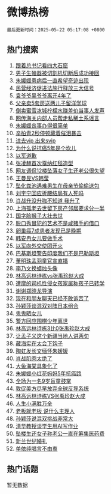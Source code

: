 # 微博热榜

`最后更新时间：2025-05-22 05:17:08 +0800`

## 热门搜索

1. [跟着总书记看四大石窟](https://m.weibo.cn/search?containerid=100103type%3D1%26t%3D10%26q%3D%23%E8%B7%9F%E7%9D%80%E6%80%BB%E4%B9%A6%E8%AE%B0%E7%9C%8B%E5%9B%9B%E5%A4%A7%E7%9F%B3%E7%AA%9F%23&stream_entry_id=51&isnewpage=1&extparam=seat%3D1%26pos%3D0%26q%3D%2523%25E8%25B7%259F%25E7%259D%2580%25E6%2580%25BB%25E4%25B9%25A6%25E8%25AE%25B0%25E7%259C%258B%25E5%259B%259B%25E5%25A4%25A7%25E7%259F%25B3%25E7%25AA%259F%2523%26stream_entry_id%3D51%26c_type%3D51%26filter_type%3Drealtimehot%26cate%3D10103%26dgr%3D0%26display_time%3D1747862227%26pre_seqid%3D174786222723103277567113)
1. [男子生殖器被切割机切断后成功接回](https://m.weibo.cn/search?containerid=100103type%3D1%26t%3D10%26q%3D%23%E7%94%B7%E5%AD%90%E7%94%9F%E6%AE%96%E5%99%A8%E8%A2%AB%E5%88%87%E5%89%B2%E6%9C%BA%E5%88%87%E6%96%AD%E5%90%8E%E6%88%90%E5%8A%9F%E6%8E%A5%E5%9B%9E%23&stream_entry_id=31&isnewpage=1&extparam=seat%3D1%26pos%3D0%26q%3D%2523%25E7%2594%25B7%25E5%25AD%2590%25E7%2594%259F%25E6%25AE%2596%25E5%2599%25A8%25E8%25A2%25AB%25E5%2588%2587%25E5%2589%25B2%25E6%259C%25BA%25E5%2588%2587%25E6%2596%25AD%25E5%2590%258E%25E6%2588%2590%25E5%258A%259F%25E6%258E%25A5%25E5%259B%259E%2523%26dgr%3D0%26c_type%3D31%26band_rank%3D1%26stream_entry_id%3D31%26cate%3D5001%26lcate%3D5001%26realpos%3D1%26filter_type%3Drealtimehot%26flag%3D1%26display_time%3D1747862227%26pre_seqid%3D174786222723103277567113)
1. [朱媛媛患病后一直希望奇迹出现](https://m.weibo.cn/search?containerid=100103type%3D1%26t%3D10%26q%3D%23%E6%9C%B1%E5%AA%9B%E5%AA%9B%E6%82%A3%E7%97%85%E5%90%8E%E4%B8%80%E7%9B%B4%E5%B8%8C%E6%9C%9B%E5%A5%87%E8%BF%B9%E5%87%BA%E7%8E%B0%23&stream_entry_id=31&isnewpage=1&extparam=seat%3D1%26pos%3D1%26q%3D%2523%25E6%259C%25B1%25E5%25AA%259B%25E5%25AA%259B%25E6%2582%25A3%25E7%2597%2585%25E5%2590%258E%25E4%25B8%2580%25E7%259B%25B4%25E5%25B8%258C%25E6%259C%259B%25E5%25A5%2587%25E8%25BF%25B9%25E5%2587%25BA%25E7%258E%25B0%2523%26dgr%3D0%26c_type%3D31%26band_rank%3D2%26stream_entry_id%3D31%26cate%3D5001%26lcate%3D5001%26realpos%3D2%26filter_type%3Drealtimehot%26flag%3D0%26display_time%3D1747862227%26pre_seqid%3D174786222723103277567113)
1. [民营经济促进法施行释放三大信号](https://m.weibo.cn/search?containerid=100103type%3D1%26t%3D10%26q%3D%23%E6%B0%91%E8%90%A5%E7%BB%8F%E6%B5%8E%E4%BF%83%E8%BF%9B%E6%B3%95%E6%96%BD%E8%A1%8C%E9%87%8A%E6%94%BE%E4%B8%89%E5%A4%A7%E4%BF%A1%E5%8F%B7%23&stream_entry_id=31&isnewpage=1&extparam=seat%3D1%26pos%3D2%26q%3D%2523%25E6%25B0%2591%25E8%2590%25A5%25E7%25BB%258F%25E6%25B5%258E%25E4%25BF%2583%25E8%25BF%259B%25E6%25B3%2595%25E6%2596%25BD%25E8%25A1%258C%25E9%2587%258A%25E6%2594%25BE%25E4%25B8%2589%25E5%25A4%25A7%25E4%25BF%25A1%25E5%258F%25B7%2523%26dgr%3D0%26c_type%3D31%26band_rank%3D3%26stream_entry_id%3D31%26cate%3D5001%26lcate%3D5001%26realpos%3D3%26filter_type%3Drealtimehot%26flag%3D0%26display_time%3D1747862227%26pre_seqid%3D174786222723103277567113)
1. [袁爷爷吴爷爷离开4年了](https://m.weibo.cn/search?containerid=100103type%3D1%26t%3D10%26q%3D%23%E8%A2%81%E7%88%B7%E7%88%B7%E5%90%B4%E7%88%B7%E7%88%B7%E7%A6%BB%E5%BC%804%E5%B9%B4%E4%BA%86%23&stream_entry_id=31&isnewpage=1&extparam=seat%3D1%26pos%3D3%26q%3D%2523%25E8%25A2%2581%25E7%2588%25B7%25E7%2588%25B7%25E5%2590%25B4%25E7%2588%25B7%25E7%2588%25B7%25E7%25A6%25BB%25E5%25BC%25804%25E5%25B9%25B4%25E4%25BA%2586%2523%26dgr%3D0%26c_type%3D31%26band_rank%3D4%26stream_entry_id%3D31%26cate%3D5001%26lcate%3D5001%26realpos%3D4%26filter_type%3Drealtimehot%26flag%3D0%26display_time%3D1747862227%26pre_seqid%3D174786222723103277567113)
1. [父亲卖5套房送两儿子留洋学球](https://m.weibo.cn/search?containerid=100103type%3D1%26t%3D10%26q%3D%23%E7%88%B6%E4%BA%B2%E5%8D%965%E5%A5%97%E6%88%BF%E9%80%81%E4%B8%A4%E5%84%BF%E5%AD%90%E7%95%99%E6%B4%8B%E5%AD%A6%E7%90%83%23&stream_entry_id=31&isnewpage=1&extparam=seat%3D1%26pos%3D4%26q%3D%2523%25E7%2588%25B6%25E4%25BA%25B2%25E5%258D%25965%25E5%25A5%2597%25E6%2588%25BF%25E9%2580%2581%25E4%25B8%25A4%25E5%2584%25BF%25E5%25AD%2590%25E7%2595%2599%25E6%25B4%258B%25E5%25AD%25A6%25E7%2590%2583%2523%26dgr%3D0%26c_type%3D31%26band_rank%3D5%26stream_entry_id%3D31%26cate%3D5001%26lcate%3D5001%26realpos%3D5%26filter_type%3Drealtimehot%26flag%3D0%26display_time%3D1747862227%26pre_seqid%3D174786222723103277567113)
1. [倒卖蜜雪冰城柠檬水赚差价当事人发声](https://m.weibo.cn/search?containerid=100103type%3D1%26t%3D10%26q%3D%23%E5%80%92%E5%8D%96%E8%9C%9C%E9%9B%AA%E5%86%B0%E5%9F%8E%E6%9F%A0%E6%AA%AC%E6%B0%B4%E8%B5%9A%E5%B7%AE%E4%BB%B7%E5%BD%93%E4%BA%8B%E4%BA%BA%E5%8F%91%E5%A3%B0%23&stream_entry_id=31&isnewpage=1&extparam=seat%3D1%26pos%3D5%26q%3D%2523%25E5%2580%2592%25E5%258D%2596%25E8%259C%259C%25E9%259B%25AA%25E5%2586%25B0%25E5%259F%258E%25E6%259F%25A0%25E6%25AA%25AC%25E6%25B0%25B4%25E8%25B5%259A%25E5%25B7%25AE%25E4%25BB%25B7%25E5%25BD%2593%25E4%25BA%258B%25E4%25BA%25BA%25E5%258F%2591%25E5%25A3%25B0%2523%26dgr%3D0%26c_type%3D31%26band_rank%3D6%26stream_entry_id%3D31%26cate%3D5001%26lcate%3D5001%26realpos%3D6%26filter_type%3Drealtimehot%26flag%3D0%26display_time%3D1747862227%26pre_seqid%3D174786222723103277567113)
1. [网传海关内部人员帮走私稀土系谣言](https://m.weibo.cn/search?containerid=100103type%3D1%26t%3D10%26q%3D%23%E7%BD%91%E4%BC%A0%E6%B5%B7%E5%85%B3%E5%86%85%E9%83%A8%E4%BA%BA%E5%91%98%E5%B8%AE%E8%B5%B0%E7%A7%81%E7%A8%80%E5%9C%9F%E7%B3%BB%E8%B0%A3%E8%A8%80%23&stream_entry_id=31&isnewpage=1&extparam=seat%3D1%26pos%3D6%26q%3D%2523%25E7%25BD%2591%25E4%25BC%25A0%25E6%25B5%25B7%25E5%2585%25B3%25E5%2586%2585%25E9%2583%25A8%25E4%25BA%25BA%25E5%2591%2598%25E5%25B8%25AE%25E8%25B5%25B0%25E7%25A7%2581%25E7%25A8%2580%25E5%259C%259F%25E7%25B3%25BB%25E8%25B0%25A3%25E8%25A8%2580%2523%26dgr%3D0%26c_type%3D31%26adid%3D287143%26cate%3D5001%26stream_entry_id%3D31%26lcate%3D5001%26filter_type%3Drealtimehot%26band_rank%3D7%26is_ad_pos%3D1%26display_time%3D1747862227%26pre_seqid%3D174786222723103277567113)
1. [朱媛媛丧事办得很简单](https://m.weibo.cn/search?containerid=100103type%3D1%26t%3D10%26q%3D%23%E6%9C%B1%E5%AA%9B%E5%AA%9B%E4%B8%A7%E4%BA%8B%E5%8A%9E%E5%BE%97%E5%BE%88%E7%AE%80%E5%8D%95%23&stream_entry_id=31&isnewpage=1&extparam=seat%3D1%26pos%3D7%26q%3D%2523%25E6%259C%25B1%25E5%25AA%259B%25E5%25AA%259B%25E4%25B8%25A7%25E4%25BA%258B%25E5%258A%259E%25E5%25BE%2597%25E5%25BE%2588%25E7%25AE%2580%25E5%258D%2595%2523%26dgr%3D0%26c_type%3D31%26band_rank%3D7%26stream_entry_id%3D31%26cate%3D5001%26lcate%3D5001%26realpos%3D7%26filter_type%3Drealtimehot%26flag%3D2%26display_time%3D1747862227%26pre_seqid%3D174786222723103277567113)
1. [辛柏青2秒停顿藏着催泪暴击](https://m.weibo.cn/search?containerid=100103type%3D1%26t%3D10%26q%3D%23%E8%BE%9B%E6%9F%8F%E9%9D%922%E7%A7%92%E5%81%9C%E9%A1%BF%E8%97%8F%E7%9D%80%E5%82%AC%E6%B3%AA%E6%9A%B4%E5%87%BB%23&stream_entry_id=31&isnewpage=1&extparam=seat%3D1%26pos%3D8%26q%3D%2523%25E8%25BE%259B%25E6%259F%258F%25E9%259D%25922%25E7%25A7%2592%25E5%2581%259C%25E9%25A1%25BF%25E8%2597%258F%25E7%259D%2580%25E5%2582%25AC%25E6%25B3%25AA%25E6%259A%25B4%25E5%2587%25BB%2523%26dgr%3D0%26c_type%3D31%26band_rank%3D8%26stream_entry_id%3D31%26cate%3D5001%26lcate%3D5001%26realpos%3D8%26filter_type%3Drealtimehot%26flag%3D2%26display_time%3D1747862227%26pre_seqid%3D174786222723103277567113)
1. [进去vip 出来svip](https://m.weibo.cn/search?containerid=100103type%3D1%26t%3D10%26q%3D%E8%BF%9B%E5%8E%BBvip+%E5%87%BA%E6%9D%A5svip&stream_entry_id=31&isnewpage=1&extparam=seat%3D1%26pos%3D9%26q%3D%25E8%25BF%259B%25E5%258E%25BBvip%2520%25E5%2587%25BA%25E6%259D%25A5svip%26dgr%3D0%26c_type%3D31%26band_rank%3D9%26stream_entry_id%3D31%26cate%3D5001%26lcate%3D5001%26realpos%3D9%26filter_type%3Drealtimehot%26flag%3D0%26display_time%3D1747862227%26pre_seqid%3D174786222723103277567113)
1. [为什么说抗癌5年是个坎儿](https://m.weibo.cn/search?containerid=100103type%3D1%26t%3D10%26q%3D%23%E4%B8%BA%E4%BB%80%E4%B9%88%E8%AF%B4%E6%8A%97%E7%99%8C5%E5%B9%B4%E6%98%AF%E4%B8%AA%E5%9D%8E%E5%84%BF%23&stream_entry_id=31&isnewpage=1&extparam=seat%3D1%26pos%3D10%26q%3D%2523%25E4%25B8%25BA%25E4%25BB%2580%25E4%25B9%2588%25E8%25AF%25B4%25E6%258A%2597%25E7%2599%258C5%25E5%25B9%25B4%25E6%2598%25AF%25E4%25B8%25AA%25E5%259D%258E%25E5%2584%25BF%2523%26dgr%3D0%26c_type%3D31%26band_rank%3D10%26stream_entry_id%3D31%26cate%3D5001%26lcate%3D5001%26realpos%3D10%26filter_type%3Drealtimehot%26flag%3D0%26display_time%3D1747862227%26pre_seqid%3D174786222723103277567113)
1. [以军道歉](https://m.weibo.cn/search?containerid=100103type%3D1%26t%3D10%26q%3D%23%E4%BB%A5%E5%86%9B%E9%81%93%E6%AD%89%23&stream_entry_id=31&isnewpage=1&extparam=seat%3D1%26pos%3D11%26q%3D%2523%25E4%25BB%25A5%25E5%2586%259B%25E9%2581%2593%25E6%25AD%2589%2523%26dgr%3D0%26c_type%3D31%26band_rank%3D11%26stream_entry_id%3D31%26cate%3D5001%26lcate%3D5001%26realpos%3D11%26filter_type%3Drealtimehot%26flag%3D0%26display_time%3D1747862227%26pre_seqid%3D174786222723103277567113)
1. [张凌赫首次戛纳红毯造型](https://m.weibo.cn/search?containerid=100103type%3D1%26t%3D10%26q%3D%E5%BC%A0%E5%87%8C%E8%B5%AB%E9%A6%96%E6%AC%A1%E6%88%9B%E7%BA%B3%E7%BA%A2%E6%AF%AF%E9%80%A0%E5%9E%8B&stream_entry_id=31&isnewpage=1&extparam=seat%3D1%26pos%3D12%26q%3D%25E5%25BC%25A0%25E5%2587%258C%25E8%25B5%25AB%25E9%25A6%2596%25E6%25AC%25A1%25E6%2588%259B%25E7%25BA%25B3%25E7%25BA%25A2%25E6%25AF%25AF%25E9%2580%25A0%25E5%259E%258B%26dgr%3D0%26c_type%3D31%26band_rank%3D12%26stream_entry_id%3D31%26cate%3D5001%26lcate%3D5001%26realpos%3D12%26filter_type%3Drealtimehot%26flag%3D0%26display_time%3D1747862227%26pre_seqid%3D174786222723103277567113)
1. [网友调侃12楼坠落女子生还老公很失望](https://m.weibo.cn/search?containerid=100103type%3D1%26t%3D10%26q%3D%23%E7%BD%91%E5%8F%8B%E8%B0%83%E4%BE%8312%E6%A5%BC%E5%9D%A0%E8%90%BD%E5%A5%B3%E5%AD%90%E7%94%9F%E8%BF%98%E8%80%81%E5%85%AC%E5%BE%88%E5%A4%B1%E6%9C%9B%23&stream_entry_id=31&isnewpage=1&extparam=seat%3D1%26pos%3D13%26q%3D%2523%25E7%25BD%2591%25E5%258F%258B%25E8%25B0%2583%25E4%25BE%258312%25E6%25A5%25BC%25E5%259D%25A0%25E8%2590%25BD%25E5%25A5%25B3%25E5%25AD%2590%25E7%2594%259F%25E8%25BF%2598%25E8%2580%2581%25E5%2585%25AC%25E5%25BE%2588%25E5%25A4%25B1%25E6%259C%259B%2523%26dgr%3D0%26c_type%3D31%26band_rank%3D13%26stream_entry_id%3D31%26cate%3D5001%26lcate%3D5001%26realpos%3D13%26filter_type%3Drealtimehot%26flag%3D0%26display_time%3D1747862227%26pre_seqid%3D174786222723103277567113)
1. [王曼昱VS韩莹](https://m.weibo.cn/search?containerid=100103type%3D1%26t%3D10%26q%3D%23%E7%8E%8B%E6%9B%BC%E6%98%B1VS%E9%9F%A9%E8%8E%B9%23&stream_entry_id=31&isnewpage=1&extparam=seat%3D1%26pos%3D14%26q%3D%2523%25E7%258E%258B%25E6%259B%25BC%25E6%2598%25B1VS%25E9%259F%25A9%25E8%258E%25B9%2523%26dgr%3D0%26c_type%3D31%26band_rank%3D14%26stream_entry_id%3D31%26cate%3D5001%26lcate%3D5001%26realpos%3D14%26filter_type%3Drealtimehot%26flag%3D0%26display_time%3D1747862227%26pre_seqid%3D174786222723103277567113)
1. [坠化粪池遇难男生在母亲节偷偷送包](https://m.weibo.cn/search?containerid=100103type%3D1%26t%3D10%26q%3D%23%E5%9D%A0%E5%8C%96%E7%B2%AA%E6%B1%A0%E9%81%87%E9%9A%BE%E7%94%B7%E7%94%9F%E5%9C%A8%E6%AF%8D%E4%BA%B2%E8%8A%82%E5%81%B7%E5%81%B7%E9%80%81%E5%8C%85%23&stream_entry_id=31&isnewpage=1&extparam=seat%3D1%26pos%3D15%26q%3D%2523%25E5%259D%25A0%25E5%258C%2596%25E7%25B2%25AA%25E6%25B1%25A0%25E9%2581%2587%25E9%259A%25BE%25E7%2594%25B7%25E7%2594%259F%25E5%259C%25A8%25E6%25AF%258D%25E4%25BA%25B2%25E8%258A%2582%25E5%2581%25B7%25E5%2581%25B7%25E9%2580%2581%25E5%258C%2585%2523%26dgr%3D0%26c_type%3D31%26band_rank%3D15%26stream_entry_id%3D31%26cate%3D5001%26lcate%3D5001%26realpos%3D15%26filter_type%3Drealtimehot%26flag%3D0%26display_time%3D1747862227%26pre_seqid%3D174786222723103277567113)
1. [刘宇宁回应折腰结局有人死吗](https://m.weibo.cn/search?containerid=100103type%3D1%26t%3D10%26q%3D%23%E5%88%98%E5%AE%87%E5%AE%81%E5%9B%9E%E5%BA%94%E6%8A%98%E8%85%B0%E7%BB%93%E5%B1%80%E6%9C%89%E4%BA%BA%E6%AD%BB%E5%90%97%23&stream_entry_id=31&isnewpage=1&extparam=seat%3D1%26pos%3D16%26q%3D%2523%25E5%2588%2598%25E5%25AE%2587%25E5%25AE%2581%25E5%259B%259E%25E5%25BA%2594%25E6%258A%2598%25E8%2585%25B0%25E7%25BB%2593%25E5%25B1%2580%25E6%259C%2589%25E4%25BA%25BA%25E6%25AD%25BB%25E5%2590%2597%2523%26dgr%3D0%26c_type%3D31%26band_rank%3D16%26stream_entry_id%3D31%26cate%3D5001%26lcate%3D5001%26realpos%3D16%26filter_type%3Drealtimehot%26flag%3D0%26display_time%3D1747862227%26pre_seqid%3D174786222723103277567113)
1. [肖战升没升咖不知道 我升了](https://m.weibo.cn/search?containerid=100103type%3D1%26t%3D10%26q%3D%E8%82%96%E6%88%98%E5%8D%87%E6%B2%A1%E5%8D%87%E5%92%96%E4%B8%8D%E7%9F%A5%E9%81%93+%E6%88%91%E5%8D%87%E4%BA%86&stream_entry_id=31&isnewpage=1&extparam=seat%3D1%26pos%3D17%26q%3D%25E8%2582%2596%25E6%2588%2598%25E5%258D%2587%25E6%25B2%25A1%25E5%258D%2587%25E5%2592%2596%25E4%25B8%258D%25E7%259F%25A5%25E9%2581%2593%2520%25E6%2588%2591%25E5%258D%2587%25E4%25BA%2586%26dgr%3D0%26c_type%3D31%26band_rank%3D17%26stream_entry_id%3D31%26cate%3D5001%26lcate%3D5001%26realpos%3D17%26filter_type%3Drealtimehot%26flag%3D0%26display_time%3D1747862227%26pre_seqid%3D174786222723103277567113)
1. [上海孤老去世留下房产邻居要求分一半](https://m.weibo.cn/search?containerid=100103type%3D1%26t%3D10%26q%3D%23%E4%B8%8A%E6%B5%B7%E5%AD%A4%E8%80%81%E5%8E%BB%E4%B8%96%E7%95%99%E4%B8%8B%E6%88%BF%E4%BA%A7%E9%82%BB%E5%B1%85%E8%A6%81%E6%B1%82%E5%88%86%E4%B8%80%E5%8D%8A%23&stream_entry_id=31&isnewpage=1&extparam=seat%3D1%26pos%3D18%26q%3D%2523%25E4%25B8%258A%25E6%25B5%25B7%25E5%25AD%25A4%25E8%2580%2581%25E5%258E%25BB%25E4%25B8%2596%25E7%2595%2599%25E4%25B8%258B%25E6%2588%25BF%25E4%25BA%25A7%25E9%2582%25BB%25E5%25B1%2585%25E8%25A6%2581%25E6%25B1%2582%25E5%2588%2586%25E4%25B8%2580%25E5%258D%258A%2523%26dgr%3D0%26c_type%3D31%26band_rank%3D18%26stream_entry_id%3D31%26cate%3D5001%26lcate%3D5001%26realpos%3D18%26filter_type%3Drealtimehot%26flag%3D0%26display_time%3D1747862227%26pre_seqid%3D174786222723103277567113)
1. [国字脸猴子大壮去世](https://m.weibo.cn/search?containerid=100103type%3D1%26t%3D10%26q%3D%23%E5%9B%BD%E5%AD%97%E8%84%B8%E7%8C%B4%E5%AD%90%E5%A4%A7%E5%A3%AE%E5%8E%BB%E4%B8%96%23&stream_entry_id=31&isnewpage=1&extparam=seat%3D1%26pos%3D19%26q%3D%2523%25E5%259B%25BD%25E5%25AD%2597%25E8%2584%25B8%25E7%258C%25B4%25E5%25AD%2590%25E5%25A4%25A7%25E5%25A3%25AE%25E5%258E%25BB%25E4%25B8%2596%2523%26dgr%3D0%26c_type%3D31%26band_rank%3D19%26stream_entry_id%3D31%26cate%3D5001%26lcate%3D5001%26realpos%3D19%26filter_type%3Drealtimehot%26flag%3D0%26display_time%3D1747862227%26pre_seqid%3D174786222723103277567113)
1. [脱口秀冒犯的艺术不是咸猪手的借口](https://m.weibo.cn/search?containerid=100103type%3D1%26t%3D10%26q%3D%23%E8%84%B1%E5%8F%A3%E7%A7%80%E5%86%92%E7%8A%AF%E7%9A%84%E8%89%BA%E6%9C%AF%E4%B8%8D%E6%98%AF%E5%92%B8%E7%8C%AA%E6%89%8B%E7%9A%84%E5%80%9F%E5%8F%A3%23&stream_entry_id=31&isnewpage=1&extparam=seat%3D1%26pos%3D20%26q%3D%2523%25E8%2584%25B1%25E5%258F%25A3%25E7%25A7%2580%25E5%2586%2592%25E7%258A%25AF%25E7%259A%2584%25E8%2589%25BA%25E6%259C%25AF%25E4%25B8%258D%25E6%2598%25AF%25E5%2592%25B8%25E7%258C%25AA%25E6%2589%258B%25E7%259A%2584%25E5%2580%259F%25E5%258F%25A3%2523%26dgr%3D0%26c_type%3D31%26band_rank%3D20%26stream_entry_id%3D31%26cate%3D5001%26lcate%3D5001%26realpos%3D20%26filter_type%3Drealtimehot%26flag%3D0%26display_time%3D1747862227%26pre_seqid%3D174786222723103277567113)
1. [卵巢癌7成患者发现已是晚期](https://m.weibo.cn/search?containerid=100103type%3D1%26t%3D10%26q%3D%23%E5%8D%B5%E5%B7%A2%E7%99%8C7%E6%88%90%E6%82%A3%E8%80%85%E5%8F%91%E7%8E%B0%E5%B7%B2%E6%98%AF%E6%99%9A%E6%9C%9F%23&stream_entry_id=31&isnewpage=1&extparam=seat%3D1%26pos%3D21%26q%3D%2523%25E5%258D%25B5%25E5%25B7%25A2%25E7%2599%258C7%25E6%2588%2590%25E6%2582%25A3%25E8%2580%2585%25E5%258F%2591%25E7%258E%25B0%25E5%25B7%25B2%25E6%2598%25AF%25E6%2599%259A%25E6%259C%259F%2523%26dgr%3D0%26c_type%3D31%26band_rank%3D21%26stream_entry_id%3D31%26cate%3D5001%26lcate%3D5001%26realpos%3D21%26filter_type%3Drealtimehot%26flag%3D0%26display_time%3D1747862227%26pre_seqid%3D174786222723103277567113)
1. [韩安冉女儿要做手术](https://m.weibo.cn/search?containerid=100103type%3D1%26t%3D10%26q%3D%23%E9%9F%A9%E5%AE%89%E5%86%89%E5%A5%B3%E5%84%BF%E8%A6%81%E5%81%9A%E6%89%8B%E6%9C%AF%23&stream_entry_id=31&isnewpage=1&extparam=seat%3D1%26pos%3D22%26q%3D%2523%25E9%259F%25A9%25E5%25AE%2589%25E5%2586%2589%25E5%25A5%25B3%25E5%2584%25BF%25E8%25A6%2581%25E5%2581%259A%25E6%2589%258B%25E6%259C%25AF%2523%26dgr%3D0%26c_type%3D31%26band_rank%3D22%26stream_entry_id%3D31%26cate%3D5001%26lcate%3D5001%26realpos%3D22%26filter_type%3Drealtimehot%26flag%3D0%26display_time%3D1747862227%26pre_seqid%3D174786222723103277567113)
1. [以军向外交使团开火](https://m.weibo.cn/search?containerid=100103type%3D1%26t%3D10%26q%3D%23%E4%BB%A5%E5%86%9B%E5%90%91%E5%A4%96%E4%BA%A4%E4%BD%BF%E5%9B%A2%E5%BC%80%E7%81%AB%23&stream_entry_id=31&isnewpage=1&extparam=seat%3D1%26pos%3D23%26q%3D%2523%25E4%25BB%25A5%25E5%2586%259B%25E5%2590%2591%25E5%25A4%2596%25E4%25BA%25A4%25E4%25BD%25BF%25E5%259B%25A2%25E5%25BC%2580%25E7%2581%25AB%2523%26dgr%3D0%26c_type%3D31%26band_rank%3D23%26stream_entry_id%3D31%26cate%3D5001%26lcate%3D5001%26realpos%3D23%26filter_type%3Drealtimehot%26flag%3D0%26display_time%3D1747862227%26pre_seqid%3D174786222723103277567113)
1. [巴基斯坦警告印度我们不是巴勒斯坦](https://m.weibo.cn/search?containerid=100103type%3D1%26t%3D10%26q%3D%23%E5%B7%B4%E5%9F%BA%E6%96%AF%E5%9D%A6%E8%AD%A6%E5%91%8A%E5%8D%B0%E5%BA%A6%E6%88%91%E4%BB%AC%E4%B8%8D%E6%98%AF%E5%B7%B4%E5%8B%92%E6%96%AF%E5%9D%A6%23&stream_entry_id=31&isnewpage=1&extparam=seat%3D1%26pos%3D24%26q%3D%2523%25E5%25B7%25B4%25E5%259F%25BA%25E6%2596%25AF%25E5%259D%25A6%25E8%25AD%25A6%25E5%2591%258A%25E5%258D%25B0%25E5%25BA%25A6%25E6%2588%2591%25E4%25BB%25AC%25E4%25B8%258D%25E6%2598%25AF%25E5%25B7%25B4%25E5%258B%2592%25E6%2596%25AF%25E5%259D%25A6%2523%26dgr%3D0%26c_type%3D31%26band_rank%3D24%26stream_entry_id%3D31%26cate%3D5001%26lcate%3D5001%26realpos%3D24%26filter_type%3Drealtimehot%26flag%3D0%26display_time%3D1747862227%26pre_seqid%3D174786222723103277567113)
1. [董明珠孟羽童官宣直播](https://m.weibo.cn/search?containerid=100103type%3D1%26t%3D10%26q%3D%23%E8%91%A3%E6%98%8E%E7%8F%A0%E5%AD%9F%E7%BE%BD%E7%AB%A5%E5%AE%98%E5%AE%A3%E7%9B%B4%E6%92%AD%23&stream_entry_id=31&isnewpage=1&extparam=seat%3D1%26pos%3D25%26q%3D%2523%25E8%2591%25A3%25E6%2598%258E%25E7%258F%25A0%25E5%25AD%259F%25E7%25BE%25BD%25E7%25AB%25A5%25E5%25AE%2598%25E5%25AE%25A3%25E7%259B%25B4%25E6%2592%25AD%2523%26dgr%3D0%26c_type%3D31%26band_rank%3D25%26stream_entry_id%3D31%26cate%3D5001%26lcate%3D5001%26realpos%3D25%26filter_type%3Drealtimehot%26flag%3D0%26display_time%3D1747862227%26pre_seqid%3D174786222723103277567113)
1. [李乃文换蜡烛头像](https://m.weibo.cn/search?containerid=100103type%3D1%26t%3D10%26q%3D%23%E6%9D%8E%E4%B9%83%E6%96%87%E6%8D%A2%E8%9C%A1%E7%83%9B%E5%A4%B4%E5%83%8F%23&stream_entry_id=31&isnewpage=1&extparam=seat%3D1%26pos%3D26%26q%3D%2523%25E6%259D%258E%25E4%25B9%2583%25E6%2596%2587%25E6%258D%25A2%25E8%259C%25A1%25E7%2583%259B%25E5%25A4%25B4%25E5%2583%258F%2523%26dgr%3D0%26c_type%3D31%26band_rank%3D26%26stream_entry_id%3D31%26cate%3D5001%26lcate%3D5001%26realpos%3D26%26filter_type%3Drealtimehot%26flag%3D0%26display_time%3D1747862227%26pre_seqid%3D174786222723103277567113)
1. [林高远林诗栋vs张禹珍赵大成](https://m.weibo.cn/search?containerid=100103type%3D1%26t%3D10%26q%3D%23%E6%9E%97%E9%AB%98%E8%BF%9C%E6%9E%97%E8%AF%97%E6%A0%8Bvs%E5%BC%A0%E7%A6%B9%E7%8F%8D%E8%B5%B5%E5%A4%A7%E6%88%90%23&stream_entry_id=31&isnewpage=1&extparam=seat%3D1%26pos%3D27%26q%3D%2523%25E6%259E%2597%25E9%25AB%2598%25E8%25BF%259C%25E6%259E%2597%25E8%25AF%2597%25E6%25A0%258Bvs%25E5%25BC%25A0%25E7%25A6%25B9%25E7%258F%258D%25E8%25B5%25B5%25E5%25A4%25A7%25E6%2588%2590%2523%26dgr%3D0%26c_type%3D31%26band_rank%3D27%26stream_entry_id%3D31%26cate%3D5001%26lcate%3D5001%26realpos%3D27%26filter_type%3Drealtimehot%26flag%3D0%26display_time%3D1747862227%26pre_seqid%3D174786222723103277567113)
1. [遭摩的司机性侵女孩家属称孩子已转学](https://m.weibo.cn/search?containerid=100103type%3D1%26t%3D10%26q%3D%23%E9%81%AD%E6%91%A9%E7%9A%84%E5%8F%B8%E6%9C%BA%E6%80%A7%E4%BE%B5%E5%A5%B3%E5%AD%A9%E5%AE%B6%E5%B1%9E%E7%A7%B0%E5%AD%A9%E5%AD%90%E5%B7%B2%E8%BD%AC%E5%AD%A6%23&stream_entry_id=31&isnewpage=1&extparam=seat%3D1%26pos%3D28%26q%3D%2523%25E9%2581%25AD%25E6%2591%25A9%25E7%259A%2584%25E5%258F%25B8%25E6%259C%25BA%25E6%2580%25A7%25E4%25BE%25B5%25E5%25A5%25B3%25E5%25AD%25A9%25E5%25AE%25B6%25E5%25B1%259E%25E7%25A7%25B0%25E5%25AD%25A9%25E5%25AD%2590%25E5%25B7%25B2%25E8%25BD%25AC%25E5%25AD%25A6%2523%26dgr%3D0%26c_type%3D31%26band_rank%3D28%26stream_entry_id%3D31%26cate%3D5001%26lcate%3D5001%26realpos%3D28%26filter_type%3Drealtimehot%26flag%3D0%26display_time%3D1747862227%26pre_seqid%3D174786222723103277567113)
1. [谢谢郑晓龙导演](https://m.weibo.cn/search?containerid=100103type%3D1%26t%3D10%26q%3D%23%E8%B0%A2%E8%B0%A2%E9%83%91%E6%99%93%E9%BE%99%E5%AF%BC%E6%BC%94%23&stream_entry_id=31&isnewpage=1&extparam=seat%3D1%26pos%3D29%26q%3D%2523%25E8%25B0%25A2%25E8%25B0%25A2%25E9%2583%2591%25E6%2599%2593%25E9%25BE%2599%25E5%25AF%25BC%25E6%25BC%2594%2523%26dgr%3D0%26c_type%3D31%26band_rank%3D29%26stream_entry_id%3D31%26cate%3D5001%26lcate%3D5001%26realpos%3D29%26filter_type%3Drealtimehot%26flag%3D0%26display_time%3D1747862227%26pre_seqid%3D174786222723103277567113)
1. [现在和朋友聊天已经不敢诉苦了](https://m.weibo.cn/search?containerid=100103type%3D1%26t%3D10%26q%3D%23%E7%8E%B0%E5%9C%A8%E5%92%8C%E6%9C%8B%E5%8F%8B%E8%81%8A%E5%A4%A9%E5%B7%B2%E7%BB%8F%E4%B8%8D%E6%95%A2%E8%AF%89%E8%8B%A6%E4%BA%86%23&stream_entry_id=31&isnewpage=1&extparam=seat%3D1%26pos%3D30%26q%3D%2523%25E7%258E%25B0%25E5%259C%25A8%25E5%2592%258C%25E6%259C%258B%25E5%258F%258B%25E8%2581%258A%25E5%25A4%25A9%25E5%25B7%25B2%25E7%25BB%258F%25E4%25B8%258D%25E6%2595%25A2%25E8%25AF%2589%25E8%258B%25A6%25E4%25BA%2586%2523%26dgr%3D0%26c_type%3D31%26band_rank%3D30%26stream_entry_id%3D31%26cate%3D5001%26lcate%3D5001%26realpos%3D30%26filter_type%3Drealtimehot%26flag%3D0%26display_time%3D1747862227%26pre_seqid%3D174786222723103277567113)
1. [孙颖莎谈混双对阵日本组合](https://m.weibo.cn/search?containerid=100103type%3D1%26t%3D10%26q%3D%23%E5%AD%99%E9%A2%96%E8%8E%8E%E8%B0%88%E6%B7%B7%E5%8F%8C%E5%AF%B9%E9%98%B5%E6%97%A5%E6%9C%AC%E7%BB%84%E5%90%88%23&stream_entry_id=31&isnewpage=1&extparam=seat%3D1%26pos%3D31%26q%3D%2523%25E5%25AD%2599%25E9%25A2%2596%25E8%258E%258E%25E8%25B0%2588%25E6%25B7%25B7%25E5%258F%258C%25E5%25AF%25B9%25E9%2598%25B5%25E6%2597%25A5%25E6%259C%25AC%25E7%25BB%2584%25E5%2590%2588%2523%26dgr%3D0%26c_type%3D31%26band_rank%3D31%26stream_entry_id%3D31%26cate%3D5001%26lcate%3D5001%26realpos%3D31%26filter_type%3Drealtimehot%26flag%3D0%26display_time%3D1747862227%26pre_seqid%3D174786222723103277567113)
1. [鬼鬼晒女儿](https://m.weibo.cn/search?containerid=100103type%3D1%26t%3D10%26q%3D%23%E9%AC%BC%E9%AC%BC%E6%99%92%E5%A5%B3%E5%84%BF%23&stream_entry_id=31&isnewpage=1&extparam=seat%3D1%26pos%3D32%26q%3D%2523%25E9%25AC%25BC%25E9%25AC%25BC%25E6%2599%2592%25E5%25A5%25B3%25E5%2584%25BF%2523%26dgr%3D0%26c_type%3D31%26band_rank%3D32%26stream_entry_id%3D31%26cate%3D5001%26lcate%3D5001%26realpos%3D32%26filter_type%3Drealtimehot%26flag%3D0%26display_time%3D1747862227%26pre_seqid%3D174786222723103277567113)
1. [警方回应围棋少年离世](https://m.weibo.cn/search?containerid=100103type%3D1%26t%3D10%26q%3D%23%E8%AD%A6%E6%96%B9%E5%9B%9E%E5%BA%94%E5%9B%B4%E6%A3%8B%E5%B0%91%E5%B9%B4%E7%A6%BB%E4%B8%96%23&stream_entry_id=31&isnewpage=1&extparam=seat%3D1%26pos%3D33%26q%3D%2523%25E8%25AD%25A6%25E6%2596%25B9%25E5%259B%259E%25E5%25BA%2594%25E5%259B%25B4%25E6%25A3%258B%25E5%25B0%2591%25E5%25B9%25B4%25E7%25A6%25BB%25E4%25B8%2596%2523%26dgr%3D0%26c_type%3D31%26band_rank%3D33%26stream_entry_id%3D31%26cate%3D5001%26lcate%3D5001%26realpos%3D33%26filter_type%3Drealtimehot%26flag%3D0%26display_time%3D1747862227%26pre_seqid%3D174786222723103277567113)
1. [林高远林诗栋3比0张禹珍赵大成](https://m.weibo.cn/search?containerid=100103type%3D1%26t%3D10%26q%3D%23%E6%9E%97%E9%AB%98%E8%BF%9C%E6%9E%97%E8%AF%97%E6%A0%8B3%E6%AF%940%E5%BC%A0%E7%A6%B9%E7%8F%8D%E8%B5%B5%E5%A4%A7%E6%88%90%23&stream_entry_id=31&isnewpage=1&extparam=seat%3D1%26pos%3D34%26q%3D%2523%25E6%259E%2597%25E9%25AB%2598%25E8%25BF%259C%25E6%259E%2597%25E8%25AF%2597%25E6%25A0%258B3%25E6%25AF%25940%25E5%25BC%25A0%25E7%25A6%25B9%25E7%258F%258D%25E8%25B5%25B5%25E5%25A4%25A7%25E6%2588%2590%2523%26dgr%3D0%26c_type%3D31%26band_rank%3D34%26stream_entry_id%3D31%26cate%3D5001%26lcate%3D5001%26realpos%3D34%26filter_type%3Drealtimehot%26flag%3D0%26display_time%3D1747862227%26pre_seqid%3D174786222723103277567113)
1. [让孟子义这个新疆当地人讲两句](https://m.weibo.cn/search?containerid=100103type%3D1%26t%3D10%26q%3D%E8%AE%A9%E5%AD%9F%E5%AD%90%E4%B9%89%E8%BF%99%E4%B8%AA%E6%96%B0%E7%96%86%E5%BD%93%E5%9C%B0%E4%BA%BA%E8%AE%B2%E4%B8%A4%E5%8F%A5&stream_entry_id=31&isnewpage=1&extparam=seat%3D1%26pos%3D35%26q%3D%25E8%25AE%25A9%25E5%25AD%259F%25E5%25AD%2590%25E4%25B9%2589%25E8%25BF%2599%25E4%25B8%25AA%25E6%2596%25B0%25E7%2596%2586%25E5%25BD%2593%25E5%259C%25B0%25E4%25BA%25BA%25E8%25AE%25B2%25E4%25B8%25A4%25E5%258F%25A5%26dgr%3D0%26c_type%3D31%26band_rank%3D35%26stream_entry_id%3D31%26cate%3D5001%26lcate%3D5001%26realpos%3D35%26filter_type%3Drealtimehot%26flag%3D0%26display_time%3D1747862227%26pre_seqid%3D174786222723103277567113)
1. [藏海实在太会下钩子](https://m.weibo.cn/search?containerid=100103type%3D1%26t%3D10%26q%3D%23%E8%97%8F%E6%B5%B7%E5%AE%9E%E5%9C%A8%E5%A4%AA%E4%BC%9A%E4%B8%8B%E9%92%A9%E5%AD%90%23&stream_entry_id=31&isnewpage=1&extparam=seat%3D1%26pos%3D36%26q%3D%2523%25E8%2597%258F%25E6%25B5%25B7%25E5%25AE%259E%25E5%259C%25A8%25E5%25A4%25AA%25E4%25BC%259A%25E4%25B8%258B%25E9%2592%25A9%25E5%25AD%2590%2523%26dgr%3D0%26c_type%3D31%26band_rank%3D36%26stream_entry_id%3D31%26cate%3D5001%26lcate%3D5001%26realpos%3D36%26filter_type%3Drealtimehot%26flag%3D0%26display_time%3D1747862227%26pre_seqid%3D174786222723103277567113)
1. [陶虹发长文缅怀朱媛媛](https://m.weibo.cn/search?containerid=100103type%3D1%26t%3D10%26q%3D%23%E9%99%B6%E8%99%B9%E5%8F%91%E9%95%BF%E6%96%87%E7%BC%85%E6%80%80%E6%9C%B1%E5%AA%9B%E5%AA%9B%23&stream_entry_id=31&isnewpage=1&extparam=seat%3D1%26pos%3D37%26q%3D%2523%25E9%2599%25B6%25E8%2599%25B9%25E5%258F%2591%25E9%2595%25BF%25E6%2596%2587%25E7%25BC%2585%25E6%2580%2580%25E6%259C%25B1%25E5%25AA%259B%25E5%25AA%259B%2523%26dgr%3D0%26c_type%3D31%26band_rank%3D37%26stream_entry_id%3D31%26cate%3D5001%26lcate%3D5001%26realpos%3D37%26filter_type%3Drealtimehot%26flag%3D0%26display_time%3D1747862227%26pre_seqid%3D174786222723103277567113)
1. [肖战肌肉太绝了](https://m.weibo.cn/search?containerid=100103type%3D1%26t%3D10%26q%3D%23%E8%82%96%E6%88%98%E8%82%8C%E8%82%89%E5%A4%AA%E7%BB%9D%E4%BA%86%23&stream_entry_id=31&isnewpage=1&extparam=seat%3D1%26pos%3D38%26q%3D%2523%25E8%2582%2596%25E6%2588%2598%25E8%2582%258C%25E8%2582%2589%25E5%25A4%25AA%25E7%25BB%259D%25E4%25BA%2586%2523%26dgr%3D0%26c_type%3D31%26band_rank%3D38%26stream_entry_id%3D31%26cate%3D5001%26lcate%3D5001%26realpos%3D38%26filter_type%3Drealtimehot%26flag%3D0%26display_time%3D1747862227%26pre_seqid%3D174786222723103277567113)
1. [大鱼海棠具象化了](https://m.weibo.cn/search?containerid=100103type%3D1%26t%3D10%26q%3D%23%E5%A4%A7%E9%B1%BC%E6%B5%B7%E6%A3%A0%E5%85%B7%E8%B1%A1%E5%8C%96%E4%BA%86%23&stream_entry_id=31&isnewpage=1&extparam=seat%3D1%26pos%3D39%26q%3D%2523%25E5%25A4%25A7%25E9%25B1%25BC%25E6%25B5%25B7%25E6%25A3%25A0%25E5%2585%25B7%25E8%25B1%25A1%25E5%258C%2596%25E4%25BA%2586%2523%26dgr%3D0%26c_type%3D31%26band_rank%3D39%26stream_entry_id%3D31%26cate%3D5001%26lcate%3D5001%26realpos%3D39%26filter_type%3Drealtimehot%26flag%3D1%26display_time%3D1747862227%26pre_seqid%3D174786222723103277567113)
1. [朱媛媛小红花妈妈5年抗癌路](https://m.weibo.cn/search?containerid=100103type%3D1%26t%3D10%26q%3D%23%E6%9C%B1%E5%AA%9B%E5%AA%9B%E5%B0%8F%E7%BA%A2%E8%8A%B1%E5%A6%88%E5%A6%885%E5%B9%B4%E6%8A%97%E7%99%8C%E8%B7%AF%23&stream_entry_id=31&isnewpage=1&extparam=seat%3D1%26pos%3D40%26q%3D%2523%25E6%259C%25B1%25E5%25AA%259B%25E5%25AA%259B%25E5%25B0%258F%25E7%25BA%25A2%25E8%258A%25B1%25E5%25A6%2588%25E5%25A6%25885%25E5%25B9%25B4%25E6%258A%2597%25E7%2599%258C%25E8%25B7%25AF%2523%26dgr%3D0%26c_type%3D31%26band_rank%3D40%26stream_entry_id%3D31%26cate%3D5001%26lcate%3D5001%26realpos%3D40%26filter_type%3Drealtimehot%26flag%3D0%26display_time%3D1747862227%26pre_seqid%3D174786222723103277567113)
1. [全场为一名9岁盲童鼓掌](https://m.weibo.cn/search?containerid=100103type%3D1%26t%3D10%26q%3D%23%E5%85%A8%E5%9C%BA%E4%B8%BA%E4%B8%80%E5%90%8D9%E5%B2%81%E7%9B%B2%E7%AB%A5%E9%BC%93%E6%8E%8C%23&stream_entry_id=31&isnewpage=1&extparam=seat%3D1%26pos%3D41%26q%3D%2523%25E5%2585%25A8%25E5%259C%25BA%25E4%25B8%25BA%25E4%25B8%2580%25E5%2590%258D9%25E5%25B2%2581%25E7%259B%25B2%25E7%25AB%25A5%25E9%25BC%2593%25E6%258E%258C%2523%26dgr%3D0%26c_type%3D31%26band_rank%3D41%26stream_entry_id%3D31%26cate%3D5001%26lcate%3D5001%26realpos%3D41%26filter_type%3Drealtimehot%26flag%3D32768%26display_time%3D1747862227%26pre_seqid%3D174786222723103277567113)
1. [敦促美方尽早放弃全球反导系统](https://m.weibo.cn/search?containerid=100103type%3D1%26t%3D10%26q%3D%23%E6%95%A6%E4%BF%83%E7%BE%8E%E6%96%B9%E5%B0%BD%E6%97%A9%E6%94%BE%E5%BC%83%E5%85%A8%E7%90%83%E5%8F%8D%E5%AF%BC%E7%B3%BB%E7%BB%9F%23&stream_entry_id=31&isnewpage=1&extparam=seat%3D1%26pos%3D42%26q%3D%2523%25E6%2595%25A6%25E4%25BF%2583%25E7%25BE%258E%25E6%2596%25B9%25E5%25B0%25BD%25E6%2597%25A9%25E6%2594%25BE%25E5%25BC%2583%25E5%2585%25A8%25E7%2590%2583%25E5%258F%258D%25E5%25AF%25BC%25E7%25B3%25BB%25E7%25BB%259F%2523%26dgr%3D0%26c_type%3D31%26band_rank%3D42%26stream_entry_id%3D31%26cate%3D5001%26lcate%3D5001%26realpos%3D42%26filter_type%3Drealtimehot%26flag%3D0%26display_time%3D1747862227%26pre_seqid%3D174786222723103277567113)
1. [林高远林诗栋VS张禹珍赵大成](https://m.weibo.cn/search?containerid=100103type%3D1%26t%3D10%26q%3D%23%E6%9E%97%E9%AB%98%E8%BF%9C%E6%9E%97%E8%AF%97%E6%A0%8BVS%E5%BC%A0%E7%A6%B9%E7%8F%8D%E8%B5%B5%E5%A4%A7%E6%88%90%23&stream_entry_id=31&isnewpage=1&extparam=seat%3D1%26pos%3D43%26q%3D%2523%25E6%259E%2597%25E9%25AB%2598%25E8%25BF%259C%25E6%259E%2597%25E8%25AF%2597%25E6%25A0%258BVS%25E5%25BC%25A0%25E7%25A6%25B9%25E7%258F%258D%25E8%25B5%25B5%25E5%25A4%25A7%25E6%2588%2590%2523%26dgr%3D0%26c_type%3D31%26band_rank%3D43%26stream_entry_id%3D31%26cate%3D5001%26lcate%3D5001%26realpos%3D43%26filter_type%3Drealtimehot%26flag%3D0%26display_time%3D1747862227%26pre_seqid%3D174786222723103277567113)
1. [人生小满胜万全](https://m.weibo.cn/search?containerid=100103type%3D1%26t%3D10%26q%3D%23%E4%BA%BA%E7%94%9F%E5%B0%8F%E6%BB%A1%E8%83%9C%E4%B8%87%E5%85%A8%23&stream_entry_id=31&isnewpage=1&extparam=seat%3D1%26pos%3D44%26q%3D%2523%25E4%25BA%25BA%25E7%2594%259F%25E5%25B0%258F%25E6%25BB%25A1%25E8%2583%259C%25E4%25B8%2587%25E5%2585%25A8%2523%26dgr%3D0%26c_type%3D31%26band_rank%3D44%26stream_entry_id%3D31%26cate%3D5001%26lcate%3D5001%26realpos%3D44%26filter_type%3Drealtimehot%26flag%3D0%26display_time%3D1747862227%26pre_seqid%3D174786222723103277567113)
1. [老板就老板 说什么主理人](https://m.weibo.cn/search?containerid=100103type%3D1%26t%3D10%26q%3D%E8%80%81%E6%9D%BF%E5%B0%B1%E8%80%81%E6%9D%BF+%E8%AF%B4%E4%BB%80%E4%B9%88%E4%B8%BB%E7%90%86%E4%BA%BA&stream_entry_id=31&isnewpage=1&extparam=seat%3D1%26pos%3D45%26q%3D%25E8%2580%2581%25E6%259D%25BF%25E5%25B0%25B1%25E8%2580%2581%25E6%259D%25BF%2520%25E8%25AF%25B4%25E4%25BB%2580%25E4%25B9%2588%25E4%25B8%25BB%25E7%2590%2586%25E4%25BA%25BA%26dgr%3D0%26c_type%3D31%26band_rank%3D45%26stream_entry_id%3D31%26cate%3D5001%26lcate%3D5001%26realpos%3D45%26filter_type%3Drealtimehot%26flag%3D0%26display_time%3D1747862227%26pre_seqid%3D174786222723103277567113)
1. [孙颖莎说混双挑战非常大](https://m.weibo.cn/search?containerid=100103type%3D1%26t%3D10%26q%3D%23%E5%AD%99%E9%A2%96%E8%8E%8E%E8%AF%B4%E6%B7%B7%E5%8F%8C%E6%8C%91%E6%88%98%E9%9D%9E%E5%B8%B8%E5%A4%A7%23&stream_entry_id=31&isnewpage=1&extparam=seat%3D1%26pos%3D46%26q%3D%2523%25E5%25AD%2599%25E9%25A2%2596%25E8%258E%258E%25E8%25AF%25B4%25E6%25B7%25B7%25E5%258F%258C%25E6%258C%2591%25E6%2588%2598%25E9%259D%259E%25E5%25B8%25B8%25E5%25A4%25A7%2523%26dgr%3D0%26c_type%3D31%26band_rank%3D46%26stream_entry_id%3D31%26cate%3D5001%26lcate%3D5001%26realpos%3D46%26filter_type%3Drealtimehot%26flag%3D1%26display_time%3D1747862227%26pre_seqid%3D174786222723103277567113)
1. [清华教授谈学生用AI写作业](https://m.weibo.cn/search?containerid=100103type%3D1%26t%3D10%26q%3D%23%E6%B8%85%E5%8D%8E%E6%95%99%E6%8E%88%E8%B0%88%E5%AD%A6%E7%94%9F%E7%94%A8AI%E5%86%99%E4%BD%9C%E4%B8%9A%23&stream_entry_id=31&isnewpage=1&extparam=seat%3D1%26pos%3D47%26q%3D%2523%25E6%25B8%2585%25E5%258D%258E%25E6%2595%2599%25E6%258E%2588%25E8%25B0%2588%25E5%25AD%25A6%25E7%2594%259F%25E7%2594%25A8AI%25E5%2586%2599%25E4%25BD%259C%25E4%25B8%259A%2523%26dgr%3D0%26c_type%3D31%26band_rank%3D47%26stream_entry_id%3D31%26cate%3D5001%26lcate%3D5001%26realpos%3D47%26filter_type%3Drealtimehot%26flag%3D1%26display_time%3D1747862227%26pre_seqid%3D174786222723103277567113)
1. [坠楼生还女子称老公一直在筹集医药费](https://m.weibo.cn/search?containerid=100103type%3D1%26t%3D10%26q%3D%23%E5%9D%A0%E6%A5%BC%E7%94%9F%E8%BF%98%E5%A5%B3%E5%AD%90%E7%A7%B0%E8%80%81%E5%85%AC%E4%B8%80%E7%9B%B4%E5%9C%A8%E7%AD%B9%E9%9B%86%E5%8C%BB%E8%8D%AF%E8%B4%B9%23&stream_entry_id=31&isnewpage=1&extparam=seat%3D1%26pos%3D48%26q%3D%2523%25E5%259D%25A0%25E6%25A5%25BC%25E7%2594%259F%25E8%25BF%2598%25E5%25A5%25B3%25E5%25AD%2590%25E7%25A7%25B0%25E8%2580%2581%25E5%2585%25AC%25E4%25B8%2580%25E7%259B%25B4%25E5%259C%25A8%25E7%25AD%25B9%25E9%259B%2586%25E5%258C%25BB%25E8%258D%25AF%25E8%25B4%25B9%2523%26dgr%3D0%26c_type%3D31%26band_rank%3D48%26stream_entry_id%3D31%26cate%3D5001%26lcate%3D5001%26realpos%3D48%26filter_type%3Drealtimehot%26flag%3D0%26display_time%3D1747862227%26pre_seqid%3D174786222723103277567113)
1. [新兰世纪婚礼](https://m.weibo.cn/search?containerid=100103type%3D1%26t%3D10%26q%3D%E6%96%B0%E5%85%B0%E4%B8%96%E7%BA%AA%E5%A9%9A%E7%A4%BC&stream_entry_id=31&isnewpage=1&extparam=seat%3D1%26pos%3D49%26q%3D%25E6%2596%25B0%25E5%2585%25B0%25E4%25B8%2596%25E7%25BA%25AA%25E5%25A9%259A%25E7%25A4%25BC%26dgr%3D0%26c_type%3D31%26band_rank%3D49%26stream_entry_id%3D31%26cate%3D5001%26lcate%3D5001%26realpos%3D49%26filter_type%3Drealtimehot%26flag%3D0%26display_time%3D1747862227%26pre_seqid%3D174786222723103277567113)
1. [单依纯唱言不由衷](https://m.weibo.cn/search?containerid=100103type%3D1%26t%3D10%26q%3D%23%E5%8D%95%E4%BE%9D%E7%BA%AF%E5%94%B1%E8%A8%80%E4%B8%8D%E7%94%B1%E8%A1%B7%23&stream_entry_id=31&isnewpage=1&extparam=seat%3D1%26pos%3D50%26q%3D%2523%25E5%258D%2595%25E4%25BE%259D%25E7%25BA%25AF%25E5%2594%25B1%25E8%25A8%2580%25E4%25B8%258D%25E7%2594%25B1%25E8%25A1%25B7%2523%26dgr%3D0%26c_type%3D31%26band_rank%3D50%26stream_entry_id%3D31%26cate%3D5001%26lcate%3D5001%26realpos%3D50%26filter_type%3Drealtimehot%26flag%3D0%26display_time%3D1747862227%26pre_seqid%3D174786222723103277567113)

## 热门话题

暂无数据
